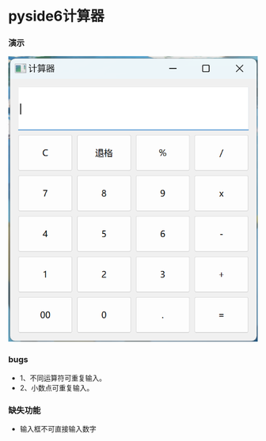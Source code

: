 # pyside6计算器

### 演示
![演示](./calculator.png)

### bugs
- 1、不同运算符可重复输入。
- 2、小数点可重复输入。
### 缺失功能
- 输入框不可直接输入数字